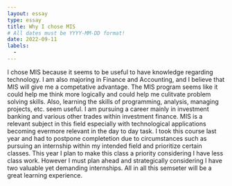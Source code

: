 ```yaml
---
layout: essay
type: essay
title: Why I chose MIS
# All dates must be YYYY-MM-DD format!
date: 2022-09-11
labels:
  - 
---
```

I chose MIS because it seems to be useful to have knowledge regarding technology. I am also majoring in Finance and Accounting, and I believe that MIS will give me a competative advantage. The MIS program seems like it could help me think more logically and could help me culitvate problem solving skills. Also, learning the skills of programming, analysis, managing projects, etc. seem useful. 
I am pursuing a career mainly in investment banking and various other trades within investment finance. MIS is a relevant subject in this field especially with technological applications becoming evermore relevant in the day to day task. I took this course last year and had to postpone completetion due to circumstances such as pursuing an internship within my intended field and prioritize certain classes. 
This year I plan to make this class a priority considering I have less class work. However I must plan ahead and strategically considering I have two valuable yet demanding internships. All in all this semseter will be a great learning experience. 
